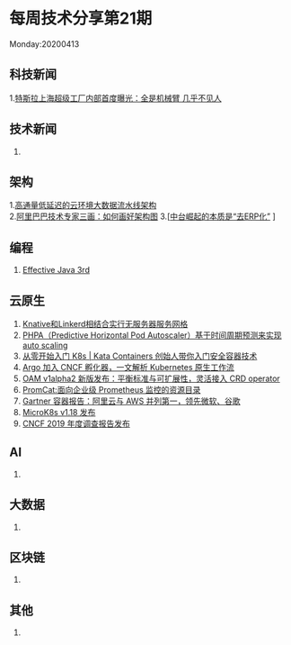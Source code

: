 # 每周技术分享第21期
Monday:20200413

## 科技新闻
1.[特斯拉上海超级工厂内部首度曝光：全是机械臂 几乎不见人](https://tech.ifeng.com/c/7vVGBlqMrNg?_share=weixin)

## 技术新闻
1. 

## 架构
1.[高通量低延迟的云环境大数据流水线架构](https://www.infoq.cn/article/myKdXcvOtTTLtOmZTe3s)  
2.[阿里巴巴技术专家三画：如何画好架构图](https://mp.weixin.qq.com/s/FYIrsPbQejD63djr2yVc_A)
3.[[中台崛起的本质是“去ERP化”](https://mp.weixin.qq.com/s/tt4K_VrDCyGHbrZYGU9bZA) ]

## 编程
1. [Effective Java 3rd](https://sjsdfg.github.io/effective-java-3rd-chinese/#)

## 云原生
1. [Knative和Linkerd相结合实行无服务器服务网格](https://mp.weixin.qq.com/s/5zmnoJn_2apNq7aGGkXJPQ)  
2. [PHPA（Predictive Horizontal Pod Autoscaler）基于时间周期预测来实现 auto scaling](https://jamiethompson.me/posts/Evaluating-Predictive-Autoscaling-Kubernetes/)
3. [从零开始入门 K8s | Kata Containers 创始人带你入门安全容器技术](https://mp.weixin.qq.com/s/w2SkC6TuSBqurvAae0RAUA)
4. [Argo 加入 CNCF 孵化器，一文解析 Kubernetes 原生工作流](https://www.infoq.cn/article/fFZPvrKtbykg53x03IaH)
5. [OAM v1alpha2 新版发布：平衡标准与可扩展性，灵活接入 CRD operator](https://mp.weixin.qq.com/s/c7A8lOdAKkW25GoqmwOgWg)
6. [PromCat:面向企业级 Prometheus 监控的资源目录](https://www.infoq.cn/article/ipdsTxC0613aRBftRRqX)
7. [Gartner 容器报告：阿里云与 AWS 并列第一，领先微软、谷歌](https://mp.weixin.qq.com/s/IlOJnjwJ1Dnb0h0UsyB_SA)
8. [MicroK8s v1.18 发布](https://discuss.kubernetes.io/t/microk8s-v1-18-released/10264)
9. [CNCF 2019 年度调查报告发布](https://www.cncf.io/wp-content/uploads/2020/03/CNCF_Survey_Report.pdf)

## AI
1.

## 大数据
1. 


## 区块链
1.

## 其他
1.

